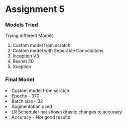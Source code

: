 
<h1> Assignment 5 </h1>

<h3> Models Tried </h3>
Trying different Models
<ol>
  <li>Custom model from scratch</li>
  <li>Custom model with Separable Concolutions</li>
  <li>Inception V3</li>
  <li>Resnet 50</li>
  <li>Xception</li>
</ol>  
 
<h3> Final Model </h3>
  <li>Custom model from scratch</li>
  <li>Epochs - 370</li>
  <li>Batch size - 32</li>
  <li>Augmentation used</li>
  <li> LR Scheduler not shown drastic changes to accuracy </li>
  <li> Accuracy - Not good results </li>



  
